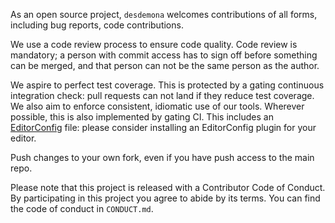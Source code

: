 As an open source project, `desdemona` welcomes contributions of all
forms, including bug reports, code contributions.

We use a code review process to ensure code quality. Code review is
mandatory; a person with commit access has to sign off before
something can be merged, and that person can not be the same person as
the author.

We aspire to perfect test coverage. This is protected by a gating
continuous integration check: pull requests can not land if they
reduce test coverage. We also aim to enforce consistent, idiomatic use
of our tools. Wherever possible, this is also implemented by gating
CI. This includes an [EditorConfig][ec] file: please consider
installing an EditorConfig plugin for your editor.

Push changes to your own fork, even if you have push access to the
main repo.

Please note that this project is released with a Contributor Code of
Conduct. By participating in this project you agree to abide by its
terms. You can find the code of conduct in `CONDUCT.md`.

[ec]: http://editorconfig.org/
